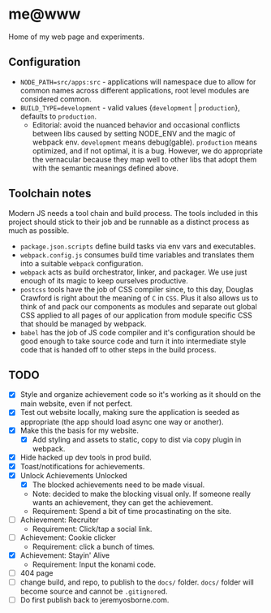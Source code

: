# me@www

Home of my web page and experiments.

## Configuration

* `NODE_PATH=src/apps:src` - applications will namespace due to allow for common names across different applications, root level modules are considered common.
* `BUILD_TYPE=development` - valid values {`development` | `production`}, defaults to `production`.
    * Editorial: avoid the nuanced behavior and occasional conflicts between libs caused by setting NODE_ENV and the magic of webpack env. `development` means debug(gable). `production` means optimized, and if not optimal, it is a bug. However, we do appropriate the vernacular because they map well to other libs that adopt them with the semantic meanings defined above.

## Toolchain notes

Modern JS needs a tool chain and build process. The tools included in this project should stick to their job and be runnable as a distinct process as much as possible.

* `package.json.scripts` define build tasks via env vars and executables.
* `webpack.config.js` consumes build time variables and translates them into a suitable `webpack` configuration.
* `webpack` acts as build orchestrator, linker, and packager. We use just enough of its magic to keep ourselves productive.
* `postcss` tools have the job of CSS compiler since, to this day, Douglas Crawford is right about the meaning of `C` in `CSS`. Plus it also allows us to think of and pack our components as modules and separate out global CSS applied to all pages of our application from module specific CSS that should be managed by webpack.
* `babel` has the job of JS code compiler and it's configuration should be good enough to take source code and turn it into intermediate style code that is handed off to other steps in the build process.

## TODO

- [X] Style and organize achievement code so it's working as it should on the main website, even if not perfect.
- [X] Test out website locally, making sure the application is seeded as appropriate (the app should load async one way or another).
- [X] Make this the basis for my website.
    - [X] Add styling and assets to static, copy to dist via copy plugin in webpack.
- [X] Hide hacked up dev tools in prod build.
- [X] Toast/notifications for achievements.
- [X] Unlock Achievements Unlocked
    - [X] The blocked achievements need to be made visual.
    - Note: decided to make the blocking visual only. If someone really wants an achievement, they can get the achievement.
    * Requirement: Spend a bit of time procastinating on the site.
- [ ] Achievement: Recruiter
    * Requirement: Click/tap a social link.
- [ ] Achievement: Cookie clicker
    * Requirement: click a bunch of times.
- [X] Achievement: Stayin' Alive
    * Requirement: Input the konami code.
- [ ] 404 page
- [ ] change build, and repo, to publish to the `docs/` folder. `docs/` folder will become source and cannot be `.gitignore`d.
- [ ] Do first publish back to jeremyosborne.com.
